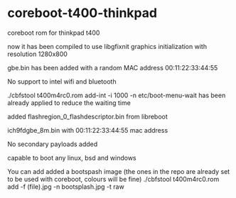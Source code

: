 # coreboot-t400-thinkpad
coreboot rom for thinkpad t400 

now it has been compiled to use libgfixnit graphics initialization with resolution 1280x800

gbe.bin has been added with a random MAC address 00:11:22:33:44:55

No support to intel wifi and bluetooth

./cbfstool t400m4rc0.rom add-int -i 1000 -n etc/boot-menu-wait has been already applied to reduce the waiting time

added flashregion_0_flashdescriptor.bin from libreboot

ich9fdgbe_8m.bin with 00:11:22:33:44:55 mac address

No secondary payloads added

capable to boot any linux, bsd and windows

You can add added a bootspash image (the ones in the repo are already set to be used with coreboot, colours will be fine)
./cbfstool t400m4rc0.rom add -f (file).jpg -n bootsplash.jpg -t raw

